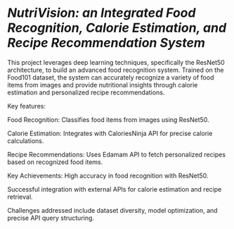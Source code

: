 # **_NutriVision: an Integrated Food Recognition, Calorie Estimation, and Recipe Recommendation System_**

This project leverages deep learning techniques, specifically the ResNet50 architecture, to build an advanced food recognition system. Trained on the Food101 dataset, the system can accurately recognize a variety of food items from images and provide nutritional insights through calorie estimation and personalized recipe recommendations.

Key features:

Food Recognition: Classifies food items from images using ResNet50.

Calorie Estimation: Integrates with CaloriesNinja API for precise calorie calculations.

Recipe Recommendations: Uses Edamam API to fetch personalized recipes based on recognized food items.

Key Achievements:
High accuracy in food recognition with ResNet50.

Successful integration with external APIs for calorie estimation and recipe retrieval.

Challenges addressed include dataset diversity, model optimization, and precise API query structuring.

